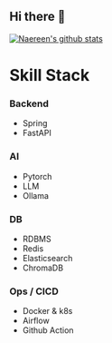 ## Hi there 👋

<!--
**totohoon02/totohoon02** is a ✨ _special_ ✨ repository because its `README.md` (this file) appears on your GitHub profile.

Here are some ideas to get you started:

- 🔭 I’m currently working on ...
- 🌱 I’m currently learning ...
- 👯 I’m looking to collaborate on ...
- 🤔 I’m looking for help with ...
- 💬 Ask me about ...
- 📫 How to reach me: ...
- 😄 Pronouns: ...
- ⚡ Fun fact: ...
-->
[![Naereen's github stats](https://github-readme-stats.vercel.app/api?username=totohoon02&theme=blue-green)](https://github.com/anuraghazra/github-readme-stats)
# Skill Stack

### Backend
- Spring
- FastAPI

### AI
- Pytorch
- LLM
- Ollama

### DB
- RDBMS
- Redis
- Elasticsearch
- ChromaDB

### Ops / CICD
- Docker & k8s
- Airflow
- Github Action
